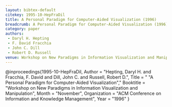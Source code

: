 ```yaml
---
layout: bibtex-default
citekey: 1995-10-HepFraDil
title: A Personal Paradigm for Computer-Aided Visualization (1996)
breadcrumb: A Personal Paradigm for Computer-Aided Visualization (1996)
category: paper
authors:
 - Daryl H. Hepting
 - F. David Fracchia
 - John C. Dill
 - Robert D. Russell
venue: Workshop on New Paradigms in Information Visualization and Manipulation
---
```

@inproceedings{1995-10-HepFraDil,
	Author =  "Hepting, Daryl H. and Fracchia, F. David and Dill, John C. and Russell, Robert D.",
	Title = " "A Personal Paradigm for Computer-Aided Visualization","
	Booktitle =  "Workshop on New Paradigms in Information Visualization and Manipulation",
	Month =  "November",
	Organization =  "ACM Conference on Information and Knowledge Management",
	Year =  "1996"
}
